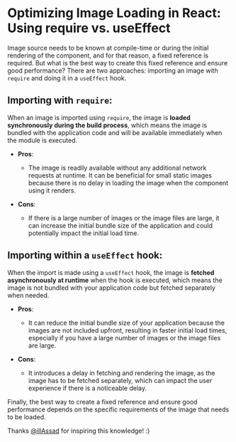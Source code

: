 # Optimizing Image Loading in React: Using require vs. useEffect

Image source needs to be known at compile-time or during the initial rendering of the component, and for that reason, a fixed reference is required. But what is the best way to create this fixed reference and ensure good performance? There are two approaches: importing an image with `require` and doing it in a `useEffect` hook.

## Importing with `require`:

When an image is imported using `require`, the image is **loaded synchronously during the build process**, which means the image is bundled with the application code and will be available immediately when the module is executed.

- **Pros**:

  - The image is readily available without any additional network requests at runtime. It can be beneficial for small static images because there is no delay in loading the image when the component using it renders.

- **Cons**:
  - If there is a large number of images or the image files are large, it can increase the initial bundle size of the application and could potentially impact the initial load time.

## Importing within a `useEffect` hook:

When the import is made using a `useEffect` hook, the image is **fetched asynchronously at runtime** when the hook is executed, which means the image is not bundled with your application code but fetched separately when needed.

- **Pros**:

  - It can reduce the initial bundle size of your application because the images are not included upfront, resulting in faster initial load times, especially if you have a large number of images or the image files are large.

- **Cons**:
  - It introduces a delay in fetching and rendering the image, as the image has to be fetched separately, which can impact the user experience if there is a noticeable delay.

Finally, the best way to create a fixed reference and ensure good performance depends on the specific requirements of the image that needs to be loaded.

Thanks [@illAssad](https://github.com/illAssad) for inspiring this knowledge! :)
